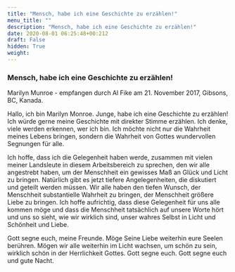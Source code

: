 ```yaml
---
title: "Mensch, habe ich eine Geschichte zu erzählen!"
menu_title: ""
description: "Mensch, habe ich eine Geschichte zu erzählen!"
date: 2020-08-01 06:25:48+00:212
draft: False
hidden: True
weight:
---
```

### Mensch, habe ich eine Geschichte zu erzählen!

Marilyn Munroe - empfangen durch Al Fike am 21. November 2017, Gibsons, BC, Kanada.

Hallo, ich bin Marilyn Monroe. Junge, habe ich eine Geschichte zu erzählen!  Ich würde gerne meine Geschichte mit direkter Stimme erzählen. Ich denke, viele werden erkennen, wer ich bin. Ich möchte nicht nur die Wahrheit meines Lebens bringen, sondern die Wahrheit von Gottes wundervollen Segnungen für alle.

Ich hoffe, dass ich die Gelegenheit haben werde, zusammen mit vielen meiner Landsleute in diesem Arbeitsbereich zu sprechen, den wir alle angestrebt haben, um der Menschheit ein gewisses Maß an Glück und Licht zu bringen. Natürlich gibt es jetzt tiefere Angelegenheiten, die diskutiert und geteilt werden müssen. Wir alle haben den tiefen Wunsch, der Menschheit substantielle Wahrheit zu bringen, der Menschheit größere Liebe zu bringen. Ich hoffe aufrichtig, dass diese Gelegenheit für uns alle kommen möge und dass die Menschheit tatsächlich auf unsere Worte hört und uns so sieht, wie wir wirklich sind, unser wahres Selbst in Licht und Schönheit und Liebe.

Gott segne euch, meine Freunde. Möge Seine Liebe weiterhin eure Seelen berühren. Mögen wir alle weiterhin im Licht wachsen, um schön zu sein, wirklich schön in der Herrlichkeit Gottes. Gott segne euch. Gott segne euch und gute Nacht.
